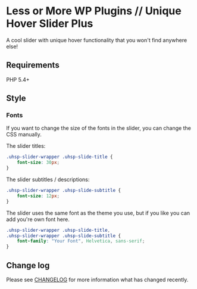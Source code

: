 # Less or More WP Plugins // Unique Hover Slider Plus

A cool slider with unique hover functionality that you won't find anywhere else!


## Requirements

PHP 5.4+


## Style

### Fonts

If you want to change the size of the fonts in the slider, you can change the CSS manually.

The slider titles:
```css
.uhsp-slider-wrapper .uhsp-slide-title {
    font-size: 30px;
}
```

The slider subtitles / descriptions:
```css
.uhsp-slider-wrapper .uhsp-slide-subtitle {
    font-size: 12px;
}
```

The slider uses the same font as the theme you use, but if you like you can add you're own font here.
```css
.uhsp-slider-wrapper .uhsp-slide-title,
.uhsp-slider-wrapper .uhsp-slide-subtitle {
    font-family: "Your Font", Helvetica, sans-serif;
}
```

## Change log

Please see [CHANGELOG](CHANGELOG.md) for more information what has changed recently.
